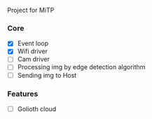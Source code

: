 Project for MiTP

### Core
- [x] Event loop
- [x] Wifi driver
- [ ] Cam driver
- [ ] Processing img by edge detection algorithm 
- [ ] Sending img to Host

### Features
- [ ] Golioth cloud